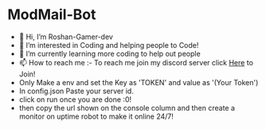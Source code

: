 # ModMail-Bot
- 👋 Hi, I’m Roshan-Gamer-dev
- 👀 I’m interested in Coding and helping people to Code!
- 🌱 I’m currently learning more coding to help out people 
- 📫 How to reach me :- To reach me join my discord server click [Here](https://discord.gg/ZsPV4443zS) to Join!
- Only Make a env and set the Key as 'TOKEN' and value as '(Your Token')
- In config.json Paste your server id.
- click on run once you are done :0!
- then copy the url shown on the console column and then create a monitor on uptime robot to make it online 24/7!
